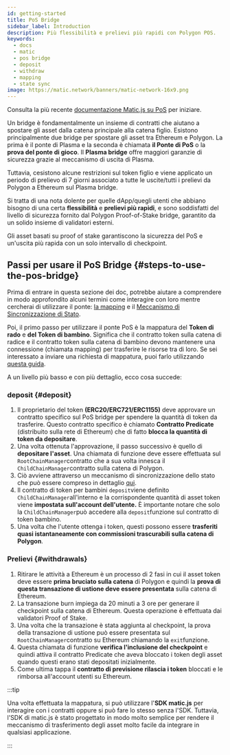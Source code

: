 ```yaml
---
id: getting-started
title: PoS Bridge
sidebar_label: Introduction
description: Più flessibilità e prelievi più rapidi con Polygon POS.
keywords:
  - docs
  - matic
  - pos bridge
  - deposit
  - withdraw
  - mapping
  - state sync
image: https://matic.network/banners/matic-network-16x9.png
---
```


Consulta la più recente [documentazione Matic.js su PoS](../matic-js/get-started.md) per iniziare.

Un bridge è fondamentalmente un insieme di contratti che aiutano a spostare gli asset dalla catena principale alla catena figlio. Esistono principalmente due bridge per spostare gli asset tra Ethereum e Polygon. La prima è il ponte di Plasma e la seconda è chiamata **il Ponte di PoS** o la **prova del ponte di gioco**. Il **Plasma bridge** offre maggiori garanzie di sicurezza grazie al meccanismo di uscita di Plasma.

Tuttavia, cesistono alcune restrizioni sul token figlio e viene applicato un periodo di prelievo di 7 giorni associato a tutte le uscite/tutti i prelievi da Polygon a Ethereum sul Plasma bridge.

Si tratta di una nota dolente per quelle dApp/quegli utenti che abbiano bisogno di una certa **flessibilità** e **prelievi più rapidi**, e sono soddisfatti del livello di sicurezza fornito dal Polygon Proof-of-Stake bridge, garantito da un solido insieme di validatori esterni.

Gli asset basati su proof of stake garantiscono la sicurezza del PoS e un'uscita più rapida con un solo intervallo di checkpoint.

## Passi per usare il PoS Bridge {#steps-to-use-the-pos-bridge}

Prima di entrare in questa sezione dei doc, potrebbe aiutare a comprendere in modo approfondito alcuni termini come interagire con loro mentre cercherai di utilizzare il ponte: [la mapping](https://docs.polygon.technology/docs/develop/ethereum-polygon/submit-mapping-request/) e il [Meccanismo di Sincronizzazione di Stato](https://docs.polygon.technology/docs/pos/state-sync/state-sync/).

Poi, il primo passo per utilizzare il ponte PoS è la mappatura del **Token di rado** e **del Token di bambino**. Significa che il contratto token sulla catena di radice e il contratto token sulla catena di bambino devono mantenere una connessione (chiamata mapping) per trasferire le risorse tra di loro. Se sei interessato a inviare una richiesta di mappatura, puoi farlo utilizzando [questa guida](/docs/develop/ethereum-polygon/submit-mapping-request/).

A un livello più basso e con più dettaglio, ecco cosa succede:

### deposit {#deposit}

  1. Il proprietario del token **(ERC20/ERC721/ERC1155)** deve approvare un contratto specifico sul PoS bridge per spendere la quantità di token da trasferire. Questo contratto specifico è chiamato **Contratto Predicate** (distribuito sulla rete di Ethereum) che di fatto **blocca la quantità di token da depositare**.
  2. Una volta ottenuta l'approvazione, il passo successivo è quello di **depositare l'asset**. Una chiamata di funzione deve essere effettuata sul `RootChainManager`contratto che a sua volta innesca il `ChildChainManager`contratto sulla catena di Polygon.
  3. Ciò avviene attraverso un meccanismo di sincronizzazione dello stato che può essere compreso in dettaglio [qui](/docs/pos/state-sync/state-sync/).
  4. Il contratto di token per bambini `deposit`viene definito `ChildChainManager`all'interno e la corrispondente quantità di asset token viene **impostata sull'account dell'utente.** È importante notare che solo la `ChildChainManager`può accedere alla `deposit`funzione sul contratto di token bambino.
  5. Una volta che l'utente ottenga i token, questi possono essere **trasferiti quasi istantaneamente con commissioni trascurabili sulla catena di Polygon**.

### Prelievi {#withdrawals}

  1. Ritirare le attività a Ethereum è un processo di 2 fasi in cui il asset token deve essere **prima bruciato sulla catena** di Polygon e quindi la **prova di questa transazione di ustione deve essere presentata** sulla catena di Ethereum.
  2. La transazione burn impiega da 20 minuti a 3 ore per generare il checkpoint sulla catena di Ethereum. Questa operazione è effettuata dai validatori Proof of Stake.
  3. Una volta che la transazione è stata aggiunta al checkpoint, la prova della transazione di ustione può essere presentata sul `RootChainManager`contratto su Ethereum chiamando la `exit`funzione.
  4. Questa chiamata di funzione **verifica l'inclusione del checkpoint** e quindi attiva il contratto Predicate che aveva bloccato i token degli asset quando questi erano stati depositati inizialmente.
  5. Come ultima tappa il **contratto di previsione rilascia i token** bloccati e le rimborsa all'account utenti su Ethereum.

:::tip

Una volta effettuata la mappatura, si può utilizzare l'**SDK matic.js** per interagire con i contratti oppure si può fare lo stesso senza l'SDK. Tuttavia, l'SDK di matic.js è stato progettato in modo molto semplice per rendere il meccanismo di trasferimento degli asset molto facile da integrare in qualsiasi applicazione.

:::